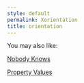 ```yaml
---
style: default
permalink: Xorientation
title: orientation
---
```

You may also like:

[Nobody Knows](http://scp-wiki.net/nobody-knows)

[Property Values](http://scp-wiki.net/property-values)

